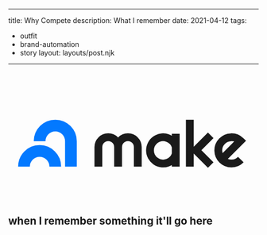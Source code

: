 ---
title: Why Compete
description: What I remember
date: 2021-04-12
tags:
  - outfit
  - brand-automation
  - story
layout: layouts/post.njk


----


<svg viewBox="-4 -4 32 16.5"  stroke="currentcolor" stroke-width="1" fill="none">
<path color="#0379FF" stroke-width="1.5" d="m -2 8.2 a 1 1 0 0 1 4 0 m -2 -3.25 a 1 -1 0 0 1 4 0 v 3.25" />
<path color="currentcolor" transform="translate(7,0)" d="M 0.51 8.2 V 5.7 A 0.3 0.3 90 0 1 3.03 5.7 V 8.2 V 5.7 A 0.3 0.3 90 0 1 5.55 5.7 V 8.2 M 10.4 8.2 V 4 M 10.4 5.65 A 1.68 1.68 90 1 0 10.4 6.6 M 12.2 8.2 v -6 m 2.67 5.8 l -1.9 -1.9 l 1.9 -1.9   M 16.27 7.3 l 2.4 -2.4 a 1.68 1.68 90 1 0 0.05 2.4  " />
</svg>

## when I remember something it'll go here